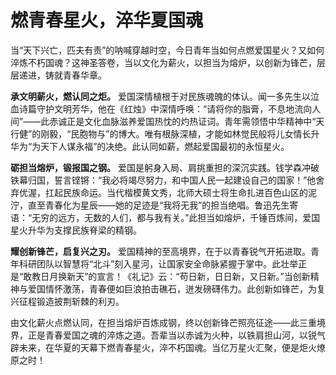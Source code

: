# 燃青春星火，淬华夏国魂

当“天下兴亡，匹夫有责”的呐喊穿越时空，今日青年当如何点燃爱国星火？又如何淬炼不朽国魂？这神圣答卷，当以文化为薪火，以担当为熔炉，以创新为锋芒，层层递进，铸就青春华章。

**承文明薪火，燃认同之炬。** 爱国深情植根于对民族魂魄的体认。闻一多先生以泣血诗篇守护文明芳华，他在《红烛》中深情呼唤：“请将你的脂膏，不息地流向人间”——此赤诚正是文化血脉滋养爱国热忱的灼热证词。青年需领悟中华精神中“天行健”的刚毅，“民胞物与”的博大。唯有根脉深植，才能如林觉民般将儿女情长升华为“为天下人谋永福”的决绝。此认同如薪，燃起爱国最初的永恒星火。

**砺担当熔炉，锻报国之钢。** 爱国是躬身入局、肩挑重担的深沉实践。钱学森冲破铁幕归国，誓言铿锵：“我必将竭尽努力，和中国人民一起建设自己的国家！”他舍弃优渥，扛起民族命运。当代楷模黄文秀，北师大硕士将生命扎进百色山区的泥泞，直至青春化为星辰——她的足迹是“我将无我”的担当绝唱。鲁迅先生寄语：“无穷的远方，无数的人们，都与我有关。”此担当如熔炉，千锤百炼间，爱国星火升华为支撑民族脊梁的精钢。

**耀创新锋芒，启复兴之刃。** 爱国精神的至高境界，在于以青春锐气开拓进取。青年科研团队以智慧将“北斗”刻入星河，让国家安全命脉紧握于掌中。此壮举正是“敢教日月换新天”的宣言！《礼记》云：“苟日新，日日新，又日新。”当创新精神与爱国情怀激荡，青春便如巨浪拍击礁石，迸发磅礴伟力。此创新如锋芒，为复兴征程锻造披荆斩棘的利刃。

由文化薪火点燃认同，在担当熔炉百炼成钢，终以创新锋芒照亮征途——此三重境界，正是青春爱国之魂的淬炼之道。吾辈当以赤诚为火种，以铁肩担山河，以锐气辟未来，在华夏的天幕下燃青春星火，淬不朽国魂。当亿万星火汇聚，便是炬火燎原之时！